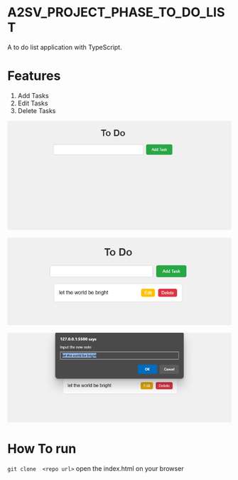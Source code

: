 # A2SV_PROJECT_PHASE_TO_DO_LIST

A to do list application with TypeScript.

# Features

1. Add Tasks
2. Edit Tasks
3. Delete Tasks

![Alt intial_page](images/inital_page.png)

![Alt added_page](images/added_task.png)

![Alt editing_page](images/editing.png)

# How To run

`git clone  <repo url>`
open the index.html on your browser

